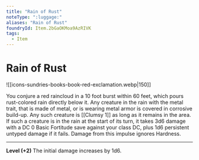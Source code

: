 ```yaml
---
title: "Rain of Rust"
noteType: ":luggage:"
aliases: "Rain of Rust"
foundryId: Item.2bGaOKMoa9AzRIVK
tags:
  - Item
---
```


# Rain of Rust
![[icons-sundries-books-book-red-exclamation.webp|150]]

You conjure a red raincloud in a 10 foot burst within 60 feet, which pours rust-colored rain directly below it. Any creature in the rain with the metal trait, that is made of metal, or is wearing metal armor is covered in corrosive build-up. Any such creature is [[Clumsy 1]] as long as it remains in the area. If such a creature is in the rain at the start of its turn, it takes 3d6 damage with a DC 0 Basic Fortitude save against your class DC, plus 1d6 persistent untyped damage if it fails. Damage from this impulse ignores Hardness.

* * *

**Level (+2)** The initial damage increases by 1d6.
